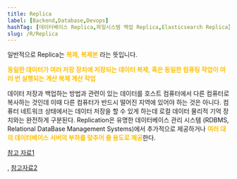 ```yaml
---
title: Replica
label: [Backend,Database,Devops]
hashTag: [데이터베이스 Replica,파일시스템 백업 Replica,Elasticsearch Replica]
slug: /R/Replica
---
```

일반적으로 Replica는 <span style="color:#FFBF00; font-weight:bold;">복제, 복제본</span> 라는 뜻입니다.

<span style="color:#FFBF00; font-weight:bold;">동일한 데이터가 여러 저장 장치에 저장되는 데이터 복제, 혹은 동일한 컴퓨팅 작업이 여러 번 실행되는 계산 복제 계산 작업</span>

데이터 저장과 백업하는 방법과 관련이 있는 데이터를 호스트 컴퓨터에서 다른 컴퓨터로 복사하는 것인데 이때 다른 컴퓨터가 반드시 떨어진 지역에 있어야 하는 것은 아니다. 컴퓨터 네트워크 상태에서는 데이터 저장을 할 수 있게 하는데 로컬 데이터 물리적 기억 장치와는 완전하게 구분된다. Replication은 유명한 데이터베이스 관리 시스템 (RDBMS, Relational DataBase Management Systems)에서 추가적으로 제공하거나 <span style="color:#FFBF00; font-weight:bold;">여러 대의 데이터베이스 서버의 부하를 맞추어 줄 용도로 제공</span>한다.

<a href="https://ko.wikipedia.org/wiki/%EB%A0%88%ED%94%8C%EB%A6%AC%EC%BC%80%EC%9D%B4%EC%85%98">참고 자료1</a>

, <a href="https://en.wikipedia.org/wiki/Replication_(computing)">참고자료2</a>
